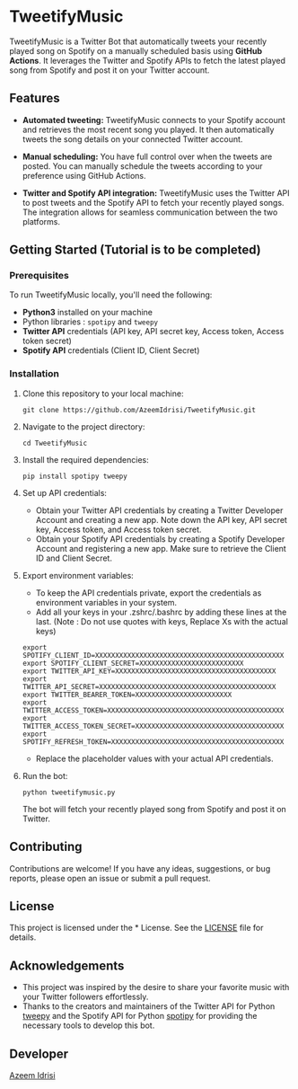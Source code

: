 # TweetifyMusic

TweetifyMusic is a Twitter Bot that automatically tweets your recently played song on Spotify on a manually scheduled basis using **GitHub Actions**. It leverages the Twitter and Spotify APIs to fetch the latest played song from Spotify and post it on your Twitter account.

## Features

- **Automated tweeting:** TweetifyMusic connects to your Spotify account and retrieves the most recent song you played. It then automatically tweets the song details on your connected Twitter account.

- **Manual scheduling:** You have full control over when the tweets are posted. You can manually schedule the tweets according to your preference using GitHub Actions.

- **Twitter and Spotify API integration:** TweetifyMusic uses the Twitter API to post tweets and the Spotify API to fetch your recently played songs. The integration allows for seamless communication between the two platforms.

## Getting Started (Tutorial is to be completed)

### Prerequisites

To run TweetifyMusic locally, you'll need the following:

- **Python3** installed on your machine
- Python libraries : `spotipy` and `tweepy`
- **Twitter API** credentials (API key, API secret key, Access token, Access token secret)
- **Spotify API** credentials (Client ID, Client Secret)

### Installation

1. Clone this repository to your local machine:

   ```
   git clone https://github.com/AzeemIdrisi/TweetifyMusic.git
   ```

2. Navigate to the project directory:

   ```
   cd TweetifyMusic
   ```

3. Install the required dependencies:

   ```
   pip install spotipy tweepy
   ```

4. Set up API credentials:

   - Obtain your Twitter API credentials by creating a Twitter Developer Account and creating a new app. Note down the API key, API secret key, Access token, and Access token secret.
   - Obtain your Spotify API credentials by creating a Spotify Developer Account and registering a new app. Make sure to retrieve the Client ID and Client Secret.

5. Export environment variables:

   - To keep the API credentials private, export the credentials as environment variables in your system.
   - Add all your keys in your .zshrc/.bashrc by adding these lines at the last. (Note : Do not use quotes with keys, Replace Xs with the actual keys)
     
    ```
   export SPOTIFY_CLIENT_ID=XXXXXXXXXXXXXXXXXXXXXXXXXXXXXXXXXXXXXXXXXXXXXXX
   export SPOTIFY_CLIENT_SECRET=XXXXXXXXXXXXXXXXXXXXXXXXXX
   export TWITTER_API_KEY=XXXXXXXXXXXXXXXXXXXXXXXXXXXXXXXXXXXXXXXX
   export TWITTER_API_SECRET=XXXXXXXXXXXXXXXXXXXXXXXXXXXXXXXXXXXXXXXXXXXX
   export TWITTER_BEARER_TOKEN=XXXXXXXXXXXXXXXXXXXXXXXX
   export TWITTER_ACCESS_TOKEN=XXXXXXXXXXXXXXXXXXXXXXXXXXXXXXXXXXXXXXXXXXXX
   export TWITTER_ACCESS_TOKEN_SECRET=XXXXXXXXXXXXXXXXXXXXXXXXXXXXXXXXXXXXX
   export SPOTIFY_REFRESH_TOKEN=XXXXXXXXXXXXXXXXXXXXXXXXXXXXXXXXXXXXXXXXXXX
     ```
    
   - Replace the placeholder values with your actual API credentials.

6. Run the bot:

   ```
   python tweetifymusic.py
   ```

   The bot will fetch your recently played song from Spotify and post it on Twitter.

## Contributing

Contributions are welcome! If you have any ideas, suggestions, or bug reports, please open an issue or submit a pull request.

## License

This project is licensed under the * License. See the [LICENSE](LICENSE) file for details.

## Acknowledgements

- This project was inspired by the desire to share your favorite music with your Twitter followers effortlessly.
- Thanks to the creators and maintainers of the Twitter API for Python [tweepy](https://github.com/tweepy/tweepy)  and the Spotify API for Python [spotipy](https://github.com/spotipy-dev/spotipy) for providing the necessary tools to develop this bot.

## Developer
[Azeem Idrisi](https://github.com/AzeemIdrisi)
